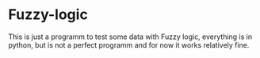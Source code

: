 # Fuzzy-logic

This is just a programm to test some data with Fuzzy logic, everything is in python, but is not a perfect
programm and for now it works relatively fine. 
